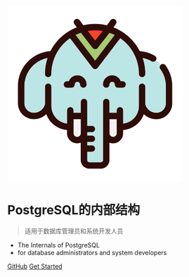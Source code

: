 

![logo](imgs/logo/icon.svg)

# PostgreSQL的内部结构

> 适用于数据库管理员和系统开发人员 

* The Internals of PostgreSQL
* for database administrators and system developers

[GitHub](https://github.com//yonj1e/The-Internals-of-PostgreSQL)
[Get Started](#README)

